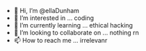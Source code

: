 - 👋 Hi, I’m @ellaDunham
- 👀 I’m interested in ... coding
- 🌱 I’m currently learning ... ethical hacking
- 💞️ I’m looking to collaborate on ... nothing rn
- 📫 How to reach me ... irrelevanr

<!---
ellaDunham/ellaDunham is a ✨ special ✨ repository because its `README.md` (this file) appears on your GitHub profile.
You can click the Preview link to take a look at your changes.
--->
